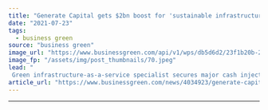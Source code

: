 ```yaml
---
title: "Generate Capital gets $2bn boost for 'sustainable infrastructure' projects"
date: "2021-07-23"
tags: 
  - business green
source: "business green"
image_url: "https://www.businessgreen.com/api/v1/wps/db5d6d2/23f1b20b-2376-4b3a-93bb-5573abc72dd5/1/Factory-GD2-01-HR-012816-185x114.jpeg"
image_fp: "/assets/img/post_thumbnails/70.jpeg"
lead: "
 Green infrastructure-as-a-service specialist secures major cash injection ..."
article_url: "https://www.businessgreen.com/news/4034923/generate-capital-usd2bn-boost-sustainable-infrastructure-projects"
---
```


---
